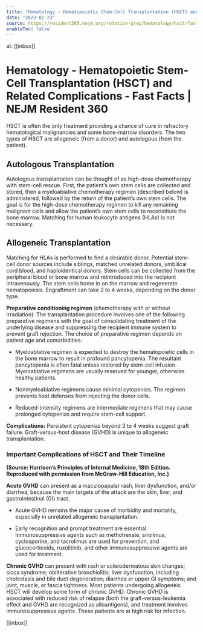 ```yaml
---
title: "Hematology - Hematopoietic Stem-Cell Transplantation (HSCT) and Related Complications - Fast Facts | NEJM Resident 360"
date: "2023-02-23"
source: https://resident360.nejm.org/rotation-prep/hematology/hsct/fast-facts
enableToc: false
---
```


at: [[inbox]]

# Hematology - Hematopoietic Stem-Cell Transplantation (HSCT) and Related Complications - Fast Facts | NEJM Resident 360
HSCT is often the only treatment providing a chance of cure in refractory hematological malignancies and some bone-marrow disorders. The two types of HSCT are allogeneic (from a donor) and autologous (from the patient). 

## **Autologous Transplantation**

Autologous transplantation can be thought of as high-dose chemotherapy with stem-cell rescue. First, the patient’s own stem cells are collected and stored, then a myeloablative chemotherapy regimen (described below) is administered, followed by the return of the patient’s own stem cells. The goal is for the high-dose chemotherapy regimen to kill any remaining malignant cells and allow the patient’s own stem cells to reconstitute the bone marrow. Matching for human leukocyte antigens (HLAs) is not necessary.

## **Allogeneic Transplantation**

Matching for HLAs is performed to find a desirable donor. Potential stem-cell donor sources include siblings, matched unrelated donors, umbilical cord blood, and haploidentical donors. Stem cells can be collected from the peripheral blood or bone marrow and reintroduced into the recipient intravenously. The stem cells home in on the marrow and regenerate hematopoiesis. Engraftment can take 2 to 4 weeks, depending on the donor type.

**Preparative conditioning regimen** (chemotherapy with or without irradiation): The transplantation procedure involves one of the following preparative regimens with the goal of consolidating treatment of the underlying disease and suppressing the recipient immune system to prevent graft rejection. The choice of preparative regimen depends on patient age and comorbidities:

*   Myeloablative regimen is expected to destroy the hematopoietic cells in the bone marrow to result in profound pancytopenia. The resultant pancytopenia is often fatal unless restored by stem-cell infusion. Myeloablative regimens are usually reserved for younger, otherwise healthy patients.
    
*   Nonmyeloablative regimens cause minimal cytopenias. The regimen prevents host defenses from rejecting the donor cells.
    
*   Reduced-intensity regimens are intermediate regimens that may cause prolonged cytopenias and require stem-cell support.  
      
    

**Complications:** Persistent cytopenias beyond 3 to 4 weeks suggest graft failure. Graft-versus-host disease (GVHD) is unique to allogeneic transplantation.

### Important Complications of HSCT and Their Timeline

  
**(Source: Harrison’s Principles of Internal Medicine, 18th Edition. Reproduced with permission from McGraw-Hill Education, Inc.)**

**Acute GVHD** can present as a maculopapular rash, liver dysfunction, and/or diarrhea, because the main targets of the attack are the skin, liver, and gastrointestinal (GI) tract.

*   Acute GVHD remains the major cause of morbidity and mortality, especially in unrelated allogeneic transplantation.
    
*   Early recognition and prompt treatment are essential. Immunosuppressive agents such as methotrexate, sirolimus, cyclosporine, and tacrolimus are used for prevention, and glucocorticoids, ruxolitinib, and other immunosuppressive agents are used for treatment.  
      
    

**Chronic GVHD** can present with rash or sclerodermatous skin changes; sicca syndrome; obliterative bronchiolitis; liver dysfunction, including cholestasis and bile duct degeneration; diarrhea or upper GI symptoms; and joint, muscle, or fascia tightness. Most patients undergoing allogeneic HSCT will develop some form of chronic GVHD. Chronic GVHD is associated with reduced risk of relapse (both the graft-versus-leukemia effect and GVHD are recognized as alloantigens), and treatment involves immunosuppressive agents. These patients are at high risk for infection.

[[inbox]]